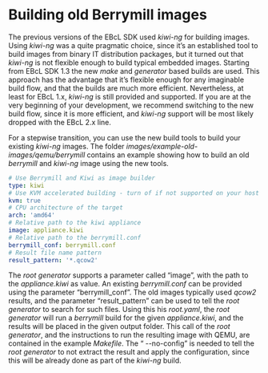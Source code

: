 # Building old Berrymill images

The previous versions of the EBcL SDK used _kiwi-ng_ for building images.
Using _kiwi-ng_ was a quite pragmatic choice, since it’s an established tool to build images from binary IT distribution packages, but it turned out that _kiwi-ng_ is not flexible enough to build typical embedded images.
Starting from EBcL SDK 1.3 the new _make_ and _generator_ based builds are used.
This approach has the advantage that it’s flexible enough for any imaginable build flow, and that the builds are much more efficient.
Nevertheless, at least for EBcL 1.x, _kiwi-ng_ is still provided and supported.
If you are at the very beginning of your development, we recommend switching to the new build flow, since it is more efficient, and _kiwi-ng_ support will be most likely dropped with the EBcL 2.x line.

For a stepwise transition, you can use the new build tools to build your existing _kiwi-ng_ images.
The folder _images/example-old-images/qemu/berrymill_ contains an example showing how to build an old _berrymill_ and _kiwi-ng_ image using the new tools.

```yaml
# Use Berrymill and Kiwi as image builder
type: kiwi
# Use KVM accelerated building - turn of if not supported on your host
kvm: true
# CPU architecture of the target
arch: 'amd64'
# Relative path to the kiwi appliance
image: appliance.kiwi
# Relative path to the berrymill.conf
berrymill_conf: berrymill.conf
# Result file name pattern
result_pattern: '*.qcow2'
```

The _root generator_ supports a parameter called “image”, with the path to the _appliance.kiwi_  as value.
An existing _berrymill.conf_ can be provided using the parameter “berrymill_conf”. The old images typically used _qcow2_ results, and the parameter “result_pattern” can be used to tell the _root generator_ to search for such files.
 Using this his _root.yaml_, the _root generator_ will run a _berrymill_ build for the given _appliance.kiwi_, and the results will be placed in the given output folder.
This call of the _root generator_, and the instructions to run the resulting image with QEMU, are contained in the example _Makefile_. The “ --no-config” is needed to tell the _root generator_ to not extract the result and apply the configuration, since this will be already done as part of the _kiwi-ng_ build.
 